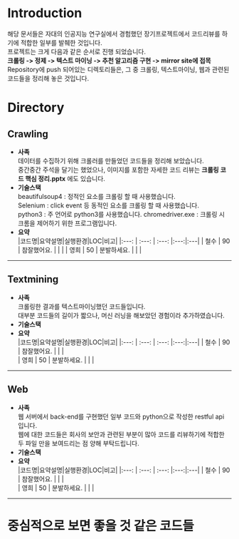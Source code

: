 
# Introduction
해당 문서들은 자대의 인공지능 연구실에서 경험했던 장기프로젝트에서 코드리뷰를 하기에 적합한 일부를 발췌한 것입니다.  
프로젝트는 크게 다음과 같은 순서로 진행 되었습니다.  
 **크롤링 -> 정제 -> 텍스트 마이닝 -> 추천 알고리즘 구현 -> mirror site에 접목**  
Repository에 push 되어있는 디렉토리들은, 그 중 크롤링, 텍스트마이닝, 웹과 관련된 코드들을 정리해 놓은 것입니다.  
  
# Directory
## Crawling
+ **사족**  
	데이터를 수집하기 위해 크롤러를 만들었던 코드들을 정리해 보았습니다.  
	중간중간 주석을 달기는 했었으나, 이미지를 포함한 자세한 코드 리뷰는 **크롤링 코드 핵심 정리.pptx** 에도 있습니다.  
+ **기술스택**  
	beautifulsoup4 : 정적인 요소를 크롤링 할 때 사용했습니다.  
	Selenium : click event 등 동적인 요소를 크롤링 할 때 사용했습니다.  
	python3  : 주 언어로 python3를 사용했습니다.
	chromedriver.exe : 크롤링 시 크롬을 제어하기 위한 프로그램입니다.
+ **요약**  
	|코드명|요약설명|실행환경|LOC|비고|
	|:---: | :---: | :---: |:---:|:---|
	| 철수 | 90 | 참잘했어요. |  |  |
	| 영희 | 50 | 분발하세요. |  |  |  
***
## Textmining  
+ **사족**  
	크롤링한 결과를 텍스트마이닝했던 코드들입니다.  
	대부분 코드들의 길이가 짧으나, 머신 러닝을 해보았던 경험이라 추가하였습니다.
+ **기술스택**  
+ **요약**  
	|코드명|요약설명|실행환경|LOC|비고|
	|:---: | :---: | :---: |:---:|:---|
	| 철수 | 90 | 참잘했어요. |  |  |  
	| 영희 | 50 | 분발하세요. |  |  |  
***	
## Web
+ **사족**  
	웹 서버에서 back-end를 구현했던 일부 코드와 python으로 작성한 restful api 입니다.  
	웹에 대한 코드들은 회사의 보안과 관련된 부분이 많아 코드를 리뷰하기에 적합한 두 파일 만을 보여드리는 점 양해 부탁드립니다.  
+ **기술스택**  
+ **요약**  
	|코드명|요약설명|실행환경|LOC|비고|
	|:---: | :---: | :---: |:---:|:---|
	| 철수 | 90 | 참잘했어요. |  |  |  
	| 영희 | 50 | 분발하세요. |  |  |  
***	  
# 중심적으로 보면 좋을 것 같은 코드들 

